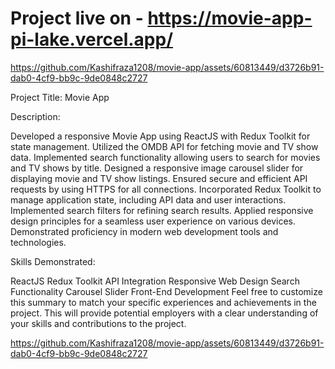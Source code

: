 # Project live on - https://movie-app-pi-lake.vercel.app/


https://github.com/Kashifraza1208/movie-app/assets/60813449/d3726b91-dab0-4cf9-bb9c-9de0848c2727

Project Title: Movie App

Description:

Developed a responsive Movie App using ReactJS with Redux Toolkit for state management.
Utilized the OMDB API for fetching movie and TV show data.
Implemented search functionality allowing users to search for movies and TV shows by title.
Designed a responsive image carousel slider for displaying movie and TV show listings.
Ensured secure and efficient API requests by using HTTPS for all connections.
Incorporated Redux Toolkit to manage application state, including API data and user interactions.
Implemented search filters for refining search results.
Applied responsive design principles for a seamless user experience on various devices.
Demonstrated proficiency in modern web development tools and technologies.


Skills Demonstrated:

ReactJS
Redux Toolkit
API Integration
Responsive Web Design
Search Functionality
Carousel Slider
Front-End Development
Feel free to customize this summary to match your specific experiences and achievements in the project. This will provide potential employers with a clear understanding of your skills and contributions to the project.



https://github.com/Kashifraza1208/movie-app/assets/60813449/d3726b91-dab0-4cf9-bb9c-9de0848c2727
